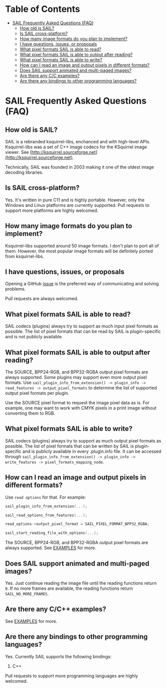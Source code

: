 Table of Contents
=================

   * [SAIL Frequently Asked Questions (FAQ)](#sail-frequently-asked-questions-faq)
      * [How old is SAIL?](#how-old-is-sail)
      * [Is SAIL cross-platform?](#is-sail-cross-platform)
      * [How many image formats do you plan to implement?](#how-many-image-formats-do-you-plan-to-implement)
      * [I have questions, issues, or proposals](#i-have-questions-issues-or-proposals)
      * [What pixel formats SAIL is able to read?](#what-pixel-formats-sail-is-able-to-read)
      * [What pixel formats SAIL is able to output after reading?](#what-pixel-formats-sail-is-able-to-output-after-reading)
      * [What pixel formats SAIL is able to write?](#what-pixel-formats-sail-is-able-to-write)
      * [How can I read an image and output pixels in different formats?](#how-can-i-read-an-image-and-output-pixels-in-different-formats)
      * [Does SAIL support animated and multi-paged images?](#does-sail-support-animated-and-multi-paged-images)
      * [Are there any C/C   examples?](#are-there-any-cc-examples)
      * [Are there any bindings to other programming languages?](#are-there-any-bindings-to-other-programming-languages)

# SAIL Frequently Asked Questions (FAQ)

## How old is SAIL?

SAIL is a rebranded ksquirrel-libs, enchanced and with high-level APIs. Ksquirrel-libs was a set of C++ image codecs
for the KSquirrel image viewer. See [http://ksquirrel.sourceforge.net](http://ksquirrel.sourceforge.net).

Technically, SAIL was founded in 2003 making it one of the oldest image decoding libraries.

## Is SAIL cross-platform?

Yes. It's written in pure C11 and is highly portable. However, only the Windows and Linux platforms
are currently supported. Pull requests to support more platforms are highly welcomed.

## How many image formats do you plan to implement?

Ksquirrel-libs supported around 50 image formats. I don't plan to port all of them. However,
the most popular image formats will be definitely ported from ksquirrel-libs.

## I have questions, issues, or proposals

Opening a GitHub [issue](https://github.com/smoked-herring/sail/issues) is the preferred way
of communicating and solving problems.

Pull requests are always welcomed.

## What pixel formats SAIL is able to read?

SAIL codecs (plugins) always try to support as much input pixel formats as possible. The list of
pixel formats that can be read by SAIL is plugin-specific and is not publicly available.

## What pixel formats SAIL is able to output after reading?

The SOURCE, BPP24-RGB, and BPP32-RGBA output pixel formats are always supported. Some plugins may
support even more output pixel formats. Use `sail_plugin_info_from_extension() -> plugin_info -> read_features ->
output_pixel_formats` to determine the list of supported output pixel formats per plugin.

Use the SOURCE pixel format to request the image pixel data as is. For example, one may want to work
with CMYK pixels in a print image without converting them to RGB.

## What pixel formats SAIL is able to write?

SAIL codecs (plugins) always try to support as much output pixel formats as possible. The list of
pixel formats that can be written by SAIL is plugin-specific and is publicly available in every
.plugin.info file. It can be accessed through `sail_plugin_info_from_extension() -> plugin_info -> write_features ->
pixel_formats_mapping_node`.

## How can I read an image and output pixels in different formats?

Use `read options` for that. For example:

```C
sail_plugin_info_from_extension(...);

sail_read_options_from_features(...);

read_options->output_pixel_format = SAIL_PIXEL_FORMAT_BPP32_RGBA;

sail_start_reading_file_with_options(...);
```

The SOURCE, BPP24-RGB, and BPP32-RGBA output pixel formats are always supported. See [EXAMPLES](EXAMPLES.md) for more.

## Does SAIL support animated and multi-paged images?

Yes. Just continue reading the image file until the reading functions return `0`. If no more frames are available,
the reading functions return `SAIL_NO_MORE_FRAMES`.

## Are there any C/C++ examples?

See [EXAMPLES](EXAMPLES.md) for more.

## Are there any bindings to other programming languages?

Yes. Currently SAIL supports the following bindings:

1. C++

Pull requests to support more programming languages are highly welcomed.
